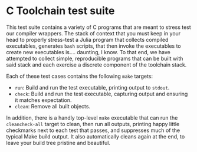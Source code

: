 # C Toolchain test suite

This test suite contains a variety of C programs that are meant to stress test our compiler wrappers.
The stack of context that you must keep in your head to properly stress-test a Julia program that collects compiled executables, generates `bash` scripts, that then invoke the executables to create new executables is.... daunting, I know.
To that end, we have attempted to collect simple, reproducible programs that can be built with said stack and each exercise a discrete component of the toolchain stack.

Each of these test cases contains the following `make` targets:

 - `run`: Build and run the test executable, printing output to `stdout`.
 - `check`: Build and run the test executable, capturing output and ensuring it matches expectation.
 - `clean`: Remove all built objects.

In addition, there is a handly top-level `make` executable that can run the `cleancheck-all` target to clean, then run all outputs, printing happy little checkmarks next to each test that passes, and suppresses much of the typical Make build output.
It also automatically cleans again at the end, to leave your build tree pristine and beautiful.
